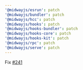 ```yaml
---
'@midwayjs/esrun': patch
'@midwayjs/bundler': patch
'@midwayjs/hcc': patch
'@midwayjs/hooks': patch
'@midwayjs/hooks-bundler': patch
'@midwayjs/hooks-core': patch
'@midwayjs/hooks-kit': patch
'@midwayjs/rpc': patch
'@midwayjs/serve': patch
---
```


Fix [#241](https://github.com/midwayjs/hooks/issues/241)
